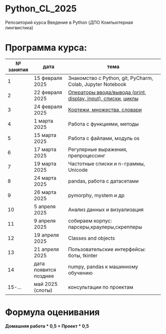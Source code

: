 # Python_CL_2025
Репозиторий курса Введение в Python (ДПО Компьютерная лингвистика)

# Программа курса: 

<table>
<thead>
<tr>
<th>№ занятия</th>
<th>дата</th>
<th>тема</th>
</tr>
</thead>
<tbody>
<tr>
<td>1</td>
<td>15 февраля 2025</td>
<td>Знакомство с Python, git, PyCharm, Colab, Jupyter Notebook</td>
<tr>
<td>2</td>
<td>22 февраля 2025</td>
<td><a href="https://github.com/AnnSenina/Python_CL_2025/blob/main/notebooks/Python_1_Intro.ipynb">Операторы ввода/вывода (print, display, input), списки</a>, <a href="https://github.com/AnnSenina/Python_CL_2025/blob/main/notebooks/Python_2_if%2C_while%2C_for.ipynb">циклы</a></td>
<tr>
<td>3</td>
<td>24 февраля 2025</td>
<td><a href="https://github.com/AnnSenina/Python_CL_2025/blob/main/notebooks/Python_3_tuple%2C_set%2C_dict.ipynb">Кортежи, множества, словари</a></td>
<tr>
<td>4</td>
<td>1 марта 2025</td>
<td>Работа с функциями, методы</td>
<tr>
<td>5</td>
<td>15 марта 2025</td>
<td>Работа с файлами, модуль os</td>
<tr>
<td>6</td>
<td>17 марта 2025</td>
<td>Регулярные выражения, препроцессинг</td>
<tr>
<td>7</td>
<td>19 марта 2025</td>
<td>Частотные списки и n-граммы, Unicode</td>
<tr>
<td>8</td>
<td>24 марта 2025</td>
<td>pandas, работа с датасетами</td>
<tr>
<td>9</td>
<td>26 марта 2025</td>
<td>pymorphy, mystem и др</td>
<tr>
<td>10</td>
<td>5 апреля 2025</td>
<td>Анализ данных и визуализация</td>
<tr>
<td>11</td>
<td>9 апреля 2025</td>
<td>собираем корпус: парсеры,краулеры,скрепперы</td>
<tr>
<td>12</td>
<td>19 апреля 2025</td>
<td>Classes and objects</td>
<tr>
<td>13</td>
<td>21 апреля 2025</td>
<td>Пользовательские интерфейсы: боты, tkinter</td>
<tr>
<td>14</td>
<td>дата появится позднее</td>
<td>numpy, pandas к машинному обучению</td>
<tr>
<td>15-...</td>
<td>май 2025 (слоты)</td>
<td>консультации по проектам</td>
<table>

# Формула оценивания

**Домашняя работа * 0,5 + Проект * 0,5**
